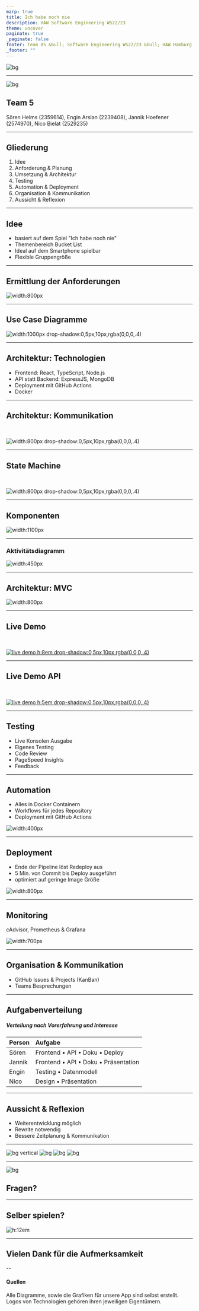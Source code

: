 ```yaml
---
marp: true
title: Ich habe noch nie
description: HAW Software Engineering WS22/23
theme: uncover
paginate: true
_paginate: false
footer: Team 05 &bull; Software Engineering WS22/23 &bull; HAW Hamburg
_footer: ""
---
```


![bg](./assets/full.png)

<!-- presenter notes als HTML kommentare -->

---

![bg](./assets/haw-bg.png)

## Team 5

Sören Helms (2359614), Engin Arslan (2239408), 
Jannik Hoefener (2574970), Nico Bielat (2529235)

---

## Gliederung

1. Idee
2. Anforderung & Planung
3. Umsetzung & Architektur
4. Testing
5. Automation & Deployment
6. Organisation & Kommunikation
7. Aussicht & Reflexion

<!-- Nico -->
---

## Idee

- basiert auf dem Spiel "Ich habe noch nie"
- Themenbereich Bucket List
- Ideal auf dem Smartphone spielbar
- Flexible Gruppengröße

<!-- Die Idee neu übertragen, Uni-freundliches Thema, -->

<!-- Nico -->

---

## Ermittlung der Anforderungen

![width:800px](./assets/d-mockup.jpeg)

<!-- Mockup der ersten Stunde -->

<!-- Jannik -->
<!-- - Idee erster Ansatz -->
<!-- - Brainstorming Resultat: Mindmap mit MockUps -->
<!-- - 3 Phasen -->

---

## Use Case Diagramme

![width:1000px drop-shadow:0,5px,10px,rgba(0,0,0,.4)](./assets/d-uc-combo.png)

<!-- Jannik -->
<!-- - Gruppe erstellen -->
<!-- - Spielablauf verwalten -->

---

## Architektur: Technologien

* Frontend: React, TypeScript, Node.js
* API statt Backend: ExpressJS, MongoDB
* Deployment mit GitHub Actions
* Docker

<!-- one by one durchgehen -->

<!-- Jannik -->
<!-- - NPM => MaterialUI, Formik, Yup -->
<!-- -  -->


---

## Architektur: Kommunikation

<br />

![width:800px drop-shadow:0,5px,10px,rgba(0,0,0,.4)](./assets/services.png)

<!-- Jannik -->
<!-- Kommunikation FE zu API, API zu DB -->
<!-- API wird später von Sören näher erklärt -->


---

## State Machine

<br />

![width:800px drop-shadow:0,5px,10px,rgba(0,0,0,.4)](./assets/state-machine.png)

<!-- Jannik -->
<!-- - App-Ablauf in Zuständen: 3 Phasen wie im MockUp -->
<!-- - State erhöhung durch OnClick Funktion bei best. Knöpfen -->
<!-- - Durch % Ausbruch verhindert -->


---

## Komponenten

![width:1100px](./assets/d-objekt.png)

<!-- Jannik -->
<!-- - Verschachtlung / Abhängigkeit der Komponenten -->
<!-- - Haupt-Komponente aus versch. anderen Komp. -->


---

### Aktivitätsdiagramm

![width:450px](./assets/d-activity.png)

<!-- Jannik -->
<!-- - Verbindet Logik StateMachine & Ablauf aus sicht des Nutzer -->
<!-- - Quasi Umsetzung der Mindmap/MockUp  -->

---

## Architektur: MVC

![width:800px](./assets/d-mvc.png)

<!-- Jannik -->
<!-- vereinf. Darstellung => da kein Backend -->
<!-- Nur Views die mit Model und Controller "kommunizieren" -->

<!-- Nun Life Demo von Nico -->

---

## Live Demo

<br />

<!-- in die Live Demo wechseln -->

[![live demo h:8em drop-shadow:0,5px,10px,rgba(0,0,0,.4)](./assets/map.png)](https://ihnn.x5f.de/)

<!-- Nico -->

---

## Live Demo API

<br />

<!-- in die Live Demo wechseln -->

[![live demo h:5em drop-shadow:0,5px,10px,rgba(0,0,0,.4)](./assets/plane.png)](https://api.ihnn.x5f.de/)

<!-- Sören -->

---

## Testing

* Live Konsolen Ausgabe
* Eigenes Testing
* Code Review
* PageSpeed Insights
* Feedback

<!-- one by one -->
<!-- der Docker Build ist natürlich auch eine Art test, baut es nicht, wird gar nicht erst deployed... -->

<!-- Engin -->

---

## Automation

- Alles in Docker Containern
- Workflows für jedes Repository
- Deployment mit GitHub Actions

![width:400px](./assets/docker-lightyear.jpg)

<!-- alle Teile des Projekts; Code, Doku und Präsi werden gebaut und ausgeliefert -->

<!-- Sören -->

---

## Deployment

- Ende der Pipeline löst Redeploy aus
- 5 Min. von Commit bis Deploy ausgeführt
- optimiert auf geringe Image Größe

![width:800px](./assets/ghcr-packages.png)

<!-- oft sogar schneller -->
<!-- Sören -->

---

## Monitoring

cAdvisor, Prometheus & Grafana

![width:700px](./assets/monitoring.png)

<!-- Sören -->
<!-- cAdvisor, Prometheus, Grafana -->

---

## Organisation & Kommunikation

- GitHub Issues & Projects (KanBan)
- Teams Besprechungen

<!-- darlegen das wasserfall eher suboptimal lief, da alles auf zwei Meilensteine aufgeteilt wurde; das eher aber auch wegen des fatalen Zeitmanagements -->

<!-- Engin -->

---

## Aufgabenverteilung

##### Verteilung nach Vorerfahrung und Interesse

| Person | Aufgabe |
|:--- |:--- |
| Sören | Frontend &bull; API &bull; Doku &bull; Deploy |
| Jannik | Frontend &bull; API &bull; Doku &bull; Präsentation |
| Engin | Testing &bull; Datenmodell |
| Nico | Design &bull; Präsentation |

<!-- Engin -->

---

## Aussicht & Reflexion

- Weiterentwicklung möglich
- Rewrite notwendig
- Bessere Zeitplanung & Kommunikation

<!-- Nach einem Rewrite könnten neue Funktionen einfach als weitere Komponenten eingebaut werden -->
<!-- bessere Worte für den Review finden -->

<!-- Nico -->

---

<!-- _footer: "" -->
![bg vertical](./assets/tech-1-app.png)
![bg](./assets/tech-2-api.png)
![bg](./assets/tech-3-docs.png)
![bg](./assets/tech-4-marp.png)

<!-- Sören -->

---

![bg](/assets/background.png)

## Fragen?

<!-- Entsprechend des Ressort -->

---

## Selber spielen?

<!-- QR Code damit die Leute sich das dann auch selbst anschauen können -->

![h:12em](./assets/qr.png)

---

## Vielen Dank für die Aufmerksamkeit

--

#### Quellen

Alle Diagramme, sowie die Grafiken für unsere App sind selbst erstellt. Logos von Technologien gehören ihren jeweiligen Eigentümern.

<!-- den rest bitte hier nachschauen:
[marp-cli-example](https://github.com/yhatt/marp-cli-example)
-->
